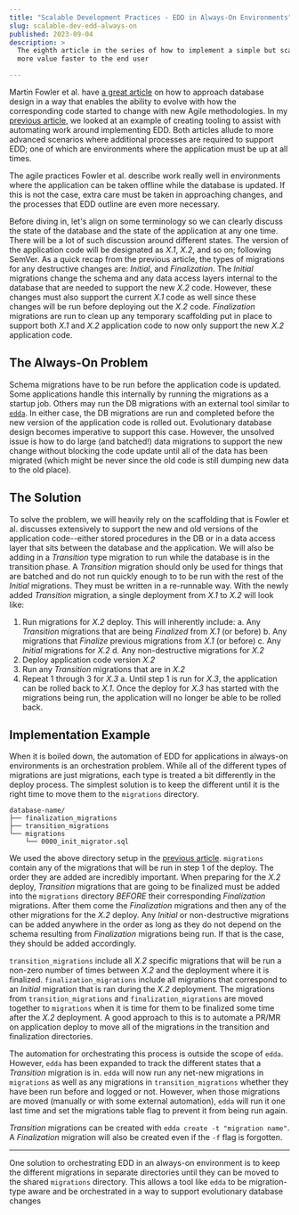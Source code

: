 ```yaml
---
title: "Scalable Development Practices - EDD in Always-On Environments"
slug: scalable-dev-edd-always-on
published: 2023-09-04
description: >
  The eighth article in the series of how to implement a simple but scalable solution to delivering
  more value faster to the end user

---
```


Martin Fowler et al. have [a great article](https://martinfowler.com/articles/evodb.html) on how to approach database
design in a way that enables the ability to evolve with how the corresponding code started to change with new Agile
methodologies. In my [previous article](/posts/scalable-dev-edd), we looked at an example of
creating tooling to assist with automating work around implementing EDD. Both articles allude to more advanced scenarios
where additional processes are required to support EDD; one of which are environments where the application must be up
at all times.

The agile practices Fowler et al. describe work really well in environments where the application can be taken offline
while the database is updated. If this is not the case, extra care must be taken in approaching changes, and the
processes that EDD outline are even more necessary.

Before diving in, let's align on some terminology so we can clearly discuss the state of the database and the state of
the application at any one time. There will be a lot of such discussion around different states. The version of the
application code will be designated as *X.1*, *X.2*, and so on; following SemVer. As a quick recap from the previous
article, the types of migrations for any destructive changes are: _Initial_, and _Finalization_. The _Initial_
migrations change the schema and any data access layers internal to the database that are needed to support the new
*X.2* code. However, these changes must also support the current *X.1* code as well since these changes will be run
before deploying out the *X.2* code. _Finalization_ migrations are run to clean up any temporary scaffolding put in
place to support both *X.1* and *X.2* application code to now only support the new *X.2* application code.


## The Always-On Problem

Schema migrations have to be run before the application code is updated. Some applications handle this internally by
running the migrations as a startup job. Others may run the DB migrations with an external tool similar to
[`edda`](https://github.com/joseph-flinn/site/tree/main/data/tools/edda). In either case, the DB migrations are run and
completed before the new version of the application code is rolled out. Evolutionary database design becomes imperative
to support this case. However, the unsolved issue is how to do large (and batched!) data migrations to support the new
change without blocking the code update until all of the data has been migrated (which might be never since the old code
is still dumping new data to the old place).


## The Solution

To solve the problem, we will heavily rely on the scaffolding that is Fowler et al. discusses extensively to support the
new and old versions of the application code--either stored procedures in the DB or in a data access layer that sits
between the database and the application. We will also be adding in a _Transition_ type migration to run while the
database is in the transition phase. A _Transition_ migration should only be used for things that are batched and do not
run quickly enough to to be run with the rest of the _Initial_ migrations. They must be written in a re-runnable way.
With the newly added _Transition_ migration, a single deployment from *X.1* to *X.2* will look like:

1. Run migrations for *X.2* deploy. This will inherently include:
    a. Any _Transition_ migrations that are being _Finalized_ from *X.1* (or before)
    b. Any migrations that _Finalize_ previous migrations from *X.1* (or before)
    c. Any _Initial_ migrations for *X.2*
    d. Any non-destructive migrations for *X.2*
2. Deploy application code version *X.2*
3. Run any _Transition_ migrations that are in *X.2*
4. Repeat 1 through 3 for *X.3*
    a. Until step 1 is run for *X.3*, the application can be rolled back to *X.1*. Once the deploy for *X.3* has
    started with the migrations being run, the application will no longer be able to be rolled back.


## Implementation Example

When it is boiled down, the automation of EDD for applications in always-on environments is an orchestration problem.
While all of the different types of migrations are just migrations, each type is treated a bit differently in the
deploy process. The simplest solution is to keep the different until it is the right time to move them to the
`migrations` directory.

```
database-name/
├── finalization_migrations
├── transition_migrations
└── migrations
    └── 0000_init_migrator.sql
```

We used the above directory setup in the [previous article](/posts/scalable-dev-edd).
`migrations` contain any of the migrations that will be run in step 1 of the deploy. The order they are added are
incredibly important. When preparing for the *X.2* deploy, _Transition_ migrations that are going to be finalized must be
added into the `migrations` directory _*BEFORE*_ their corresponding _Finalization_ migrations. After them come the
_Finalization_ migrations and then any of the other migrations for the *X.2* deploy. Any _Initial_ or non-destructive
migrations can be added anywhere in the order as long as they do not depend on the schema resulting from _Finalization_
migrations being run. If that is the case, they should be added accordingly.

`transition_migrations` include all *X.2* specific migrations that will be run a non-zero number of times between *X.2*
and the deployment where it is finalized. `finalization_migrations` include all migrations that correspond to an
_Initial_ migration that is ran during the *X.2* deployment. The migrations from `transition_migrations` and
`finalization_migrations` are moved together to `migrations` when it is time for them to be finalized some time after
the *X.2* deployment. A good approach to this is to automate a PR/MR on application deploy to move all of the migrations
in the transition and finalization directories.

The automation for orchestrating this process is outside the scope of `edda`. However, `edda` has been expanded to track
the different states that a _Transition_ migration is in. `edda` will now run any net-new migrations in `migrations` as
well as any migrations in `transition_migrations` whether they have been run before and logged or not. However, when
those migrations are moved (manually or with some external automation), `edda` will run it one last time and set the
migrations table flag to prevent it from being run again.

_Transition_ migrations can be created with `edda create -t "migration name"`. A _Finalization_ migration will also be
created even if the `-f` flag is forgotten.

---

One solution to orchestrating EDD in an always-on environment is to keep the different migrations in separate
directories until they can be moved to the shared `migrations` directory. This allows a tool like `edda` to be
migration-type aware and be orchestrated in a way to support evolutionary database changes
